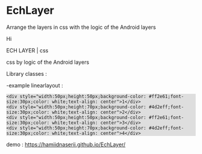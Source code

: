 # EchLayer
Arrange the layers in css with the logic of the Android layers

Hi 

ECH LAYER | css

css by logic of the Android layers

Library classes :

-example linearlayout :

<div class="h-linearlayout-lt" style="background-color: #dedede;">

    <div style="width:50px;height:50px;background-color: #ff2e61;font-size:30px;color: white;text-align: center">1</div>
    <div style="width:50px;height:70px;background-color: #4d2eff;font-size:30px;color: white;text-align: center">2</div>
    <div style="width:50px;height:50px;background-color: #ff2e61;font-size:30px;color: white;text-align: center">3</div>
    <div style="width:50px;height:70px;background-color: #4d2eff;font-size:30px;color: white;text-align: center">4</div>

</div>




demo : https://hamiidnaserii.github.io/EchLayer/


